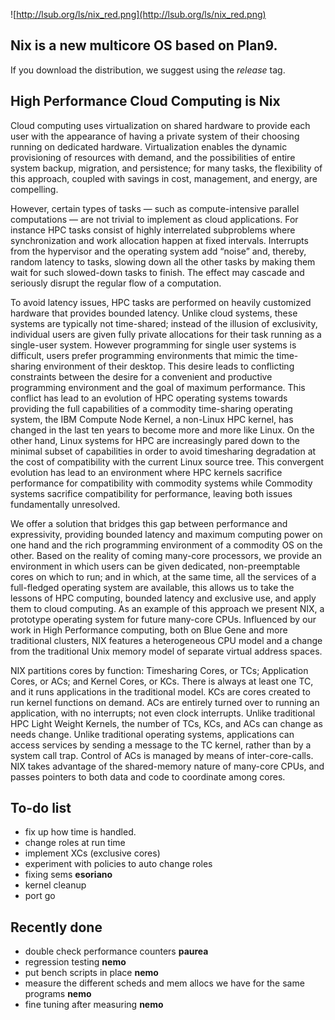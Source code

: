 ![http://lsub.org/ls/nix_red.png](http://lsub.org/ls/nix_red.png)


## Nix is a new multicore OS based on Plan9. ##

If you download the distribution, we suggest using the _release_ tag.


## High Performance Cloud Computing is Nix ##
Cloud computing uses virtualization on shared hardware to provide each
user with the appearance of having a private system of their choosing
running on dedicated hardware.  Virtualization enables the dynamic
provisioning of resources with demand, and the possibilities of entire
system backup, migration, and persistence; for many tasks, the
flexibility of this approach, coupled with savings in cost,
management, and energy, are compelling.

However, certain types of tasks — such as compute-intensive parallel
computations — are not trivial to implement as cloud applications.
For instance HPC tasks consist of highly interrelated subproblems
where synchronization and work allocation happen at fixed intervals.
Interrupts from the hypervisor and the operating system add “noise”
and, thereby, random latency to tasks, slowing down all the other
tasks by making them wait for such slowed-down tasks to finish.  The
effect may cascade and seriously disrupt the regular flow of a
computation.

To avoid latency issues, HPC tasks are performed on heavily customized
hardware that provides bounded latency.  Unlike cloud systems, these
systems are typically not time-shared; instead of the illusion of
exclusivity, individual users are given fully private allocations for
their task running as a single-user system.  However programming for
single user systems is difficult, users prefer programming
environments that mimic the time-sharing environment of their desktop.
This desire leads to conflicting constraints between the desire for a
convenient and productive programming environment and the goal of
maximum performance.  This conflict has lead to an evolution of HPC
operating systems towards providing the full capabilities of a
commodity time-sharing operating system, the IBM Compute Node Kernel,
a non-Linux HPC kernel, has changed in the last ten years to become
more and more like Linux.  On the other hand, Linux systems for HPC
are increasingly pared down to the minimal subset of capabilities in
order to avoid timesharing degradation at the cost of compatibility
with the current Linux source tree.  This convergent evolution has
lead to an environment where HPC kernels sacrifice performance for
compatibility with commodity systems while Commodity systems sacrifice
compatibility for performance, leaving both issues fundamentally
unresolved.

We offer a solution that bridges this gap between performance and
expressivity, providing bounded latency and maximum computing power on
one hand and the rich programming environment of a commodity OS on the
other.  Based on the reality of coming many-core processors, we
provide an environment in which users can be given dedicated,
non-preemptable cores on which to run; and in which, at the same time,
all the services of a full-fledged operating system are available,
this allows us to take the lessons of HPC computing, bounded latency
and exclusive use, and apply them to cloud computing.  As an example
of this approach we present NIX, a prototype operating system for
future many-core CPUs.  Influenced by our work in High Performance
computing, both on Blue Gene and more traditional clusters, NIX
features a heterogeneous CPU model and a change from the traditional
Unix memory model of separate virtual address spaces.

NIX partitions cores by function: Timesharing Cores, or TCs;
Application Cores, or ACs; and Kernel Cores, or KCs.  There is always
at least one TC, and it runs applications in the traditional model.
KCs are cores created to run kernel functions on demand.  ACs are
entirely turned over to running an application, with no interrupts;
not even clock interrupts.  Unlike traditional HPC Light Weight
Kernels, the number of TCs, KCs, and ACs can change as needs change.
Unlike traditional operating systems, applications can access services
by sending a message to the TC kernel, rather than by a system call
trap.  Control of ACs is managed by means of inter-core-calls.  NIX
takes advantage of the shared-memory nature of many-core CPUs, and
passes pointers to both data and code to coordinate among cores.

## To-do list ##

  * fix up how time is handled.
  * change roles at run time
  * implement XCs (exclusive cores)
  * experiment with policies to auto change roles
  * fixing sems **esoriano**
  * kernel cleanup
  * port go

## Recently done ##

  * double check performance counters **paurea**
  * regression testing **nemo**
  * put bench scripts in place **nemo**
  * measure the different scheds and mem allocs we have for the same programs **nemo**
  * fine tuning after measuring **nemo**
